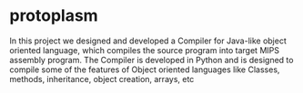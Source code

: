 protoplasm
==========
In this project we designed and developed a Compiler for Java-like object oriented language, which compiles the source program into target MIPS assembly program. The Compiler is developed in Python and is designed to compile some of the features of Object oriented languages like Classes, methods, inheritance, object creation, arrays, etc
